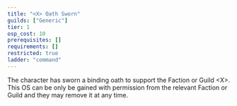```yaml
---
title: "<X> Oath Sworn"
guilds: ["Generic"]
tier: 1
osp_cost: 10
prerequisites: []
requirements: []
restricted: true
ladder: "command"
---
```

The character has sworn a binding oath to support the Faction or Guild \<X>. This OS can be only be gained with permission from the relevant Faction or Guild and they may remove it at any time.